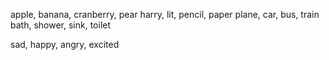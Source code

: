 apple, banana, cranberry, pear 
harry, lit, pencil, paper
plane, car, bus, train 
bath, shower, sink, toilet 

sad, happy, angry, excited
